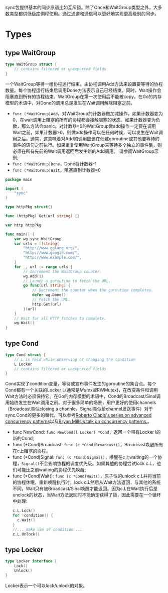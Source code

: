 sync包提供基本的同步原语比如互斥锁。除了Once和WaitGroup类型之外，大多数类型都供低级库例程使用。通过通道和通信可以更好地实现更高级别的同步。
# Types
## type WaitGroup
```go
type WaitGroup struct {
	// contains filtered or unexported fields
}
```
一个WaitGroup等待一组协程运行结束。主协程调用Add方法来设置要等待的协程数量。每个协程运行结束后调用Done方法表示自己已经结束。同时，Wait操作会阻塞直到所有的协程结束。WaitGroup在第一次使用后不能被copy。在Go的内存模型的术语中，对Done的调用总是发生在Wait调用解除阻塞之前。
- `func (*WaitGroup)Add`，对WaitGroup的计数器做加减操作，如果计数器变为0，在wait调用上阻塞的所有的协程都会接触阻塞的状态。如果计数器变为负数，那么方法会panic。对计数器=0的WaitGroup做add操作一定要在调用Wait之前，如果计数器>0，则做add操作可以在任何时候，可以发生在Wait调用之后。通常，这意味着对Add的调用应该在创建goroutine或其他要等待的事件的语句之前执行。如果重复使用WaitGroup来等待多个独立的事件集，则必须在所有先前的Wait调用返回后发生新的Add调用。 请参阅WaitGroup示例;
- `func (*WaitGroup)Done`，Done将计数器-1
- `func (*WaitGroup)Wait`，阻塞直到计数器=0

```go
package main

import (
	"sync"
)

type httpPkg struct{}

func (httpPkg) Get(url string) {}

var http httpPkg

func main() {
	var wg sync.WaitGroup
	var urls = []string{
		"http://www.golang.org/",
		"http://www.google.com/",
		"http://www.example.com/",
	}
	for _, url := range urls {
		// Increment the WaitGroup counter.
		wg.Add(1)
		// Launch a goroutine to fetch the URL.
		go func(url string) {
			// Decrement the counter when the goroutine completes.
			defer wg.Done()
			// Fetch the URL.
			http.Get(url)
		}(url)
	}
	// Wait for all HTTP fetches to complete.
	wg.Wait()
}
```
## type Cond
```go
type Cond struct {
	// L is held while observing or changing the condition
	L Locker
	// contains filtered or unexported fields
}
```
Cond实现了condition变量，等待或宣布事件发生的goroutine的集合点。每个Cond都有一个关联的Locker L(通常是*Mutex或*RWMutex)，在改变条件和调用Wait方法时必须保持它。在Go的内存模型的术语中，Cond的Broadcast/Sinal调用始终发生在Wait调用之前。对于很多简单的场景，用户更好的使用channels（Broadcast类似closing a channle，Signal类似给channel发送事件）对于sync.Cond的更多的替代，可以参考[Roberto Clapis's series on advanced concurrency patterns](https://blogtitle.github.io/categories/concurrency/)以及[Bryan Mills's talk on concurrency patterns.](https://drive.google.com/file/d/1nPdvhB0PutEJzdCq5ms6UI58dp50fcAN/view)。
- func NewCond: `func NewCond(l Locker) *Cond`，返回一个带有Locker l的新的Cond;
- func (*Cond)Broadcast: `func (c *Cond)Broadcast()`，Broadcast唤醒所有在c上阻塞的协程。
- func (*Cond)Signal: `func (c *Cond)Signal()`，唤醒在c上waiting的一个协程，`Signal()`不会影响协程的调度优先级。如果其他的协程尝试lock c.L，他们可能比之前waiting的协程优先唤醒;
- func (*Cond)Wait(): `func (c *Cond)Wait()`，原子性的unlock c.L并将当前的协程休眠，重新唤醒执行时，lock c.L然后从Wait方法返回，与其他的系统不同，Wait只有被Broadcast/Sinal唤醒才能返回。因为c.L在Wait执行后是unclock的状态，当Wait方法返回时不能确定获得了锁，因此需要在一个循环中处理:
  ```go
  c.L.Lock()
  for !condition() {
    c.Wait()
  }
  //... make use of condition ...
  c.L.Unlock()
  ```
## type Locker
```go
type Locker interface {
	Lock()
	Unlock()
}
```
Locker表示一个可以lock/unlock的对象。
